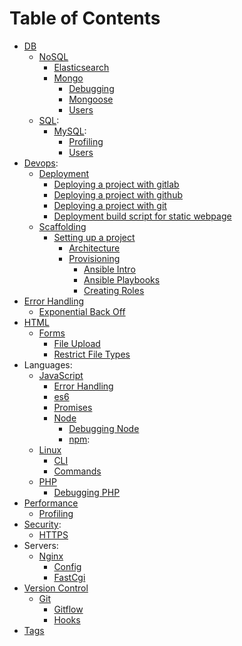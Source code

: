 # Table of Contents

* [DB](/tags.md#db)
    * [NoSQL](/tags.md#nosql)
        * [Elasticsearch](/db/nosql/elasticsearch/README.md)
        * [Mongo](/db/nosql/mongo/README.md)
            * [Debugging](/db/nosql/mongo/debugging/README.md)
            * [Mongoose](/db/nosql/mongo/mongoose/README.md)
            * [Users](/db/nosql/mongo/users/README.md)
    * [SQL](/tags.md#sql):
        * [MySQL](tags.md#mysql):
            * [Profiling](/db/sql/mysql/profiling/README.md)
            * [Users](/db/sql/mysql/users/README.md)
* [Devops](/tags.md#devops):    
    * [Deployment](/devops/deployment/README.md)
        * [Deploying a project with gitlab](/devops/deployment/gitlab/README.md)
        * [Deploying a project with github](/devops/deployment/github/README.md)
        * [Deploying a project with git](/devops/deployment/git/README.md)
        * [Deployment build script for static webpage](/devops/deployment/build/README.md)
    * [Scaffolding](/tags.md#scaffolding)
        * [Setting up a project](/devops/scaffolding/project-setup/README.md)
            * [Architecture](/devops/scaffolding/project-setup/architecture/README.md)
            * [Provisioning](/devops/scaffolding/project-setup/provisioning/README.md)
                * [Ansible Intro](/devops/scaffolding/project-setup/provisioning/ansible/README.md)
                * [Ansible Playbooks](/devops/scaffolding/project-setup/provisioning/ansible/playbooks/README.md)
                * [Creating Roles](/devops/scaffolding/project-setup/provisioning/ansible/roles/README.md)
* [Error Handling](tags.md#error-handling) 
    * [Exponential Back Off](/error-handling/exponential-backoff/README.md)
* [HTML](/tags.md#html)
    * [Forms](/tags.md#forms)
        * [File Upload](/html/forms/file-upload/README.md)
        * [Restrict File Types](/html/forms/restrict-file-types/README.md)
* Languages:
    * [JavaScript](/tags.md#javascript)
        * [Error Handling](/languages/javascript/error-handling/README.md)
        * [es6](/languages/javascript/es6/README.md)
        * [Promises](/languages/javascript/promises/README.md)
        * [Node](/languages/javascript/node/README.md)
            * [Debugging Node](/languages/javascript/node/debugging/README.md)
            * [npm](/languages/javascript/node/npm/README.md):
    * [Linux](/tags.md#linux)
        * [CLI](/languages/linux/cli/README.md)
        * [Commands](/languages/linux/commands/README.md)
    * [PHP](/tags.md#php)    
        * [Debugging PHP](/languages/php/debugging/README.md)
* [Performance](/tags.md#performance)
    * [Profiling](/profiling/README.md)
* [Security](/security/README.md):
    * [HTTPS](/security/HTTPS/README.md)
* Servers:
    * [Nginx](/tags.md#nginx)
        * [Config](/servers/nginx/config/README.md)
        * [FastCgi](/servers/fastcgi/README.md)
* [Version Control](/version-control/README.md)
   * [Git](/tags.md#git)
        * [Gitflow](/version-control/git/gitflow/README.md)
        * [Hooks](/version-control/git/hooks/README.md)
* [Tags](tags.md)
